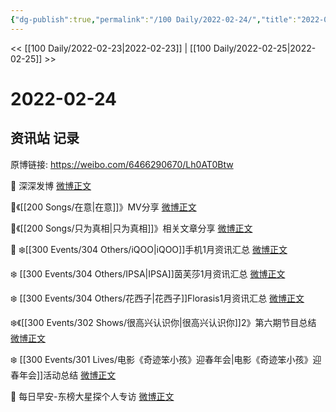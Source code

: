 ```yaml
---
{"dg-publish":true,"permalink":"/100 Daily/2022-02-24/","title":"2022-02-24","created":"2022-12-22T15:35:19.000+08:00","updated":"2023-04-11T14:46:34.776+08:00"}
---
```



<< [[100 Daily/2022-02-23\|2022-02-23]] | [[100 Daily/2022-02-25\|2022-02-25]] >>

# 2022-02-24

## 资讯站 记录

原博链接: https://weibo.com/6466290670/Lh0AT0Btw

🌟 深深发博 [微博正文](https://m.weibo.cn/6466290670/4740407575448383)

🌟《[[200 Songs/在意\|在意]]》MV分享 [微博正文](https://m.weibo.cn/6466290670/4740488491434157)

🌟《[[200 Songs/只为真相\|只为真相]]》相关文章分享 [微博正文](https://m.weibo.cn/6466290670/4740487430277621)

🌟
❄️[[300 Events/304 Others/iQOO\|iQOO]]手机1月资讯汇总 [微博正文](https://m.weibo.cn/6466290670/4740482792425022)

❄️ [[300 Events/304 Others/IPSA\|IPSA]]茵芙莎1月资讯汇总 [微博正文](https://m.weibo.cn/6466290670/4740491390749326)

❄️ [[300 Events/304 Others/花西子\|花西子]]Florasis1月资讯汇总 [微博正文](https://m.weibo.cn/6466290670/4740492326083007)

❄️《[[300 Events/302 Shows/很高兴认识你\|很高兴认识你]]2》第六期节目总结 [微博正文](https://m.weibo.cn/6466290670/4740363468933634)

❄️ [[300 Events/301 Lives/电影《奇迹笨小孩》迎春年会\|电影《奇迹笨小孩》迎春年会]]活动总结 [微博正文](https://m.weibo.cn/6466290670/4740334728250439)

🌟 每日早安-东榜大星探个人专访 [微博正文](https://m.weibo.cn/6466290670/4740317579053917)
